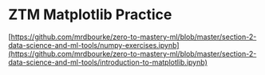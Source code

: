 # ZTM Matplotlib Practice

[https://github.com/mrdbourke/zero-to-mastery-ml/blob/master/section-2-data-science-and-ml-tools/numpy-exercises.ipynb](https://github.com/mrdbourke/zero-to-mastery-ml/blob/master/section-2-data-science-and-ml-tools/introduction-to-matplotlib.ipynb)
